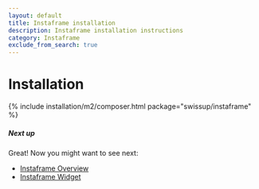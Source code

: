 ```yaml
---
layout: default
title: Instaframe installation
description: Instaframe installation instructions
category: Instaframe
exclude_from_search: true
---
```


# Installation

{% include installation/m2/composer.html package="swissup/instaframe" %}

##### Next up

Great! Now you might want to see next:

- [Instaframe Overview](/m2/extensions/instaframe/overview/)
- [Instaframe Widget](/m2/extensions/instaframe/widget/)
